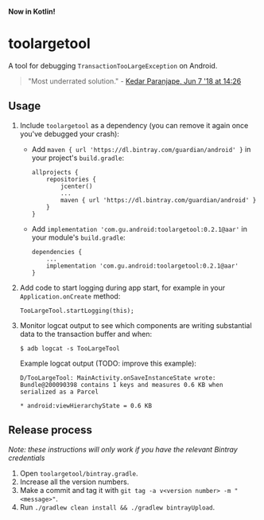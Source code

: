 **Now in Kotlin!**

# toolargetool

A tool for debugging `TransactionTooLargeException` on Android.

> "Most underrated solution." - [Kedar Paranjape, Jun 7 '18 at 14:26](https://stackoverflow.com/questions/11451393/what-to-do-on-transactiontoolargeexception/43193425#comment88495126_50162810)

## Usage


1. Include `toolargetool` as a dependency (you can remove it again once you've debugged your crash):

    - Add `maven { url 'https://dl.bintray.com/guardian/android' }` in your project's `build.gradle`:
    
          allprojects {
              repositories {
                  jcenter()
                  ...
                  maven { url 'https://dl.bintray.com/guardian/android' }
              }
          }

    - Add `implementation 'com.gu.android:toolargetool:0.2.1@aar'` in your module's `build.gradle`:
    
          dependencies {
              ...
              implementation 'com.gu.android:toolargetool:0.2.1@aar'
          }

2. Add code to start logging during app start, for example in your `Application.onCreate` method:

       TooLargeTool.startLogging(this);

3. Monitor logcat output to see which components are writing substantial data to the transaction
   buffer and when:

       $ adb logcat -s TooLargeTool

   Example logcat output (TODO: improve this example):

       D/TooLargeTool: MainActivity.onSaveInstanceState wrote: Bundle@200090398 contains 1 keys and measures 0.6 KB when serialized as a Parcel
                                                                               * android:viewHierarchyState = 0.6 KB

## Release process

_Note: these instructions will only work if you have the relevant Bintray credentials_

1. Open `toolargetool/bintray.gradle`.
2. Increase all the version numbers.
3. Make a commit and tag it with `git tag -a v<version number> -m "<message>"`.
4. Run `./gradlew clean install && ./gradlew bintrayUpload`.
